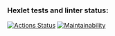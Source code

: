 ### Hexlet tests and linter status:
[![Actions Status](https://github.com/nofcngway/frontend-project-46/actions/workflows/hexlet-check.yml/badge.svg)](https://github.com/nofcngway/frontend-project-46/actions) [![Maintainability](https://api.codeclimate.com/v1/badges/de6dc13274657e9af9e5/maintainability)](https://codeclimate.com/github/nofcngway/frontend-project-46/maintainability)